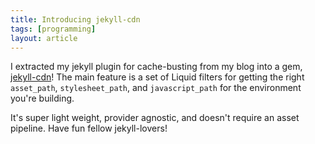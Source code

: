 ```yaml
---
title: Introducing jekyll-cdn
tags: [programming]
layout: article
---
```


I extracted my jekyll plugin for cache-busting from my blog into a gem,
[jekyll-cdn](http://github.com/zspencer/jekyll-cdn)! The main feature is a set
of Liquid filters for getting the right `asset_path`, `stylesheet_path`, and
`javascript_path` for the environment you're building.

It's super light weight, provider agnostic, and doesn't require an asset
pipeline. Have fun fellow jekyll-lovers!
